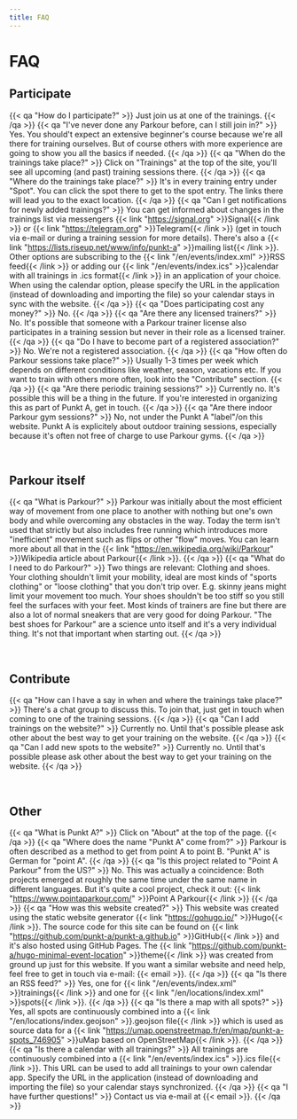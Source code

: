 ```yaml
---
title: FAQ
---
```

# FAQ

## Participate
{{< qa "How do I participate?" >}}
Just join us at one of the trainings.
{{< /qa >}}
{{< qa "I've never done any Parkour before, can I still join in?" >}}
Yes. You should't expect an extensive beginner's course because we're all there for training ourselves. But of course others with more experience are going to show you all the basics if needed.
{{< /qa >}}
{{< qa "When do the trainings take place?" >}}
Click on "Trainings" at the top of the site, you'll see all upcoming (and past) training sessions there.
{{< /qa >}}
{{< qa "Where do the trainings take place?" >}}
It's in every training entry under "Spot". You can click the spot there to get to the spot entry. The links there will lead you to the exact location.
{{< /qa >}}
{{< qa "Can I get notifications for newly added trainings?" >}}
You can get informed about changes in the trainings list via messengers {{< link "https://signal.org" >}}Signal{{< /link >}} or {{< link "https://telegram.org" >}}Telegram{{< /link >}} (get in touch via e-mail or during a training session for more details). There's also a {{< link "https://lists.riseup.net/www/info/punkt-a" >}}mailing list{{< /link >}}. Other options are subscribing to the {{< link "/en/events/index.xml" >}}RSS feed{{< /link >}} or adding our {{< link "/en/events/index.ics" >}}calendar with all trainings in .ics format{{< /link >}} in an application of your choice. When using the calendar option, please specify the URL in the application (instead of downloading and importing the file) so your calendar stays in sync with the website.
{{< /qa >}}
{{< qa "Does participating cost any money?" >}}
No.
{{< /qa >}}
{{< qa "Are there any licensed trainers?" >}}
No. It's possible that someone with a Parkour trainer license also participates in a training session but never in their role as a licensed trainer.
{{< /qa >}}
{{< qa "Do I have to become part of a registered association?" >}}
No. We're not a registered association.
{{< /qa >}}
{{< qa "How often do Parkour sessions take place?" >}}
Usually 1-3 times per week which depends on different conditions like weather, season, vacations etc. If you want to train with others more often, look into the "Contribute" section.
{{< /qa >}}
{{< qa "Are there periodic training sessions?" >}}
Currently no. It's possible this will be a thing in the future. If you're interested in organizing this as part of Punkt A, get in touch.
{{< /qa >}}
{{< qa "Are there indoor Parkour gym sessions?" >}}
No, not under the Punkt A "label"/on this website. Punkt A is explicitely about outdoor training sessions, especially because it's often not free of charge to use Parkour gyms.
{{< /qa >}}

&nbsp;
## Parkour itself
{{< qa "What is Parkour?" >}}
Parkour was initially about the most efficient way of movement from one place to another with nothing but one's own body and while overcoming any obstacles in the way. Today the term isn't used that strictly but also includes free running which introduces more "inefficient" movement such as flips or other "flow" moves. You can learn more about all that in the {{< link "https://en.wikipedia.org/wiki/Parkour" >}}Wikipedia article about Parkour{{< /link >}}.
{{< /qa >}}
{{< qa "What do I need to do Parkour?" >}}
Two things are relevant: Clothing and shoes. Your clothing shouldn't limit your mobility, ideal are most kinds of "sports clothing" or "loose clothing" that you don't trip over. E.g. skinny jeans might limit your movement too much. Your shoes shouldn't be too stiff so you still feel the surfaces with your feet. Most kinds of trainers are fine but there are also a lot of normal sneakers that are very good for doing Parkour. "The best shoes for Parkour" are a science unto itself and it's a very individual thing. It's not that important when starting out.
{{< /qa >}}

&nbsp;
## Contribute
{{< qa "How can I have a say in when and where the trainings take place?" >}}
There's a chat group to discuss this. To join that, just get in touch when coming to one of the training sessions.
{{< /qa >}}
{{< qa "Can I add trainings on the website?" >}}
Currently no. Until that's possible please ask other about the best way to get your training on the website.
{{< /qa >}}
{{< qa "Can I add new spots to the website?" >}}
Currently no. Until that's possible please ask other about the best way to get your training on the website.
{{< /qa >}}


&nbsp;
## Other
{{< qa "What is Punkt A?" >}}
Click on "About" at the top of the page.
{{< /qa >}}
{{< qa "Where does the name \"Punkt A\" come from?" >}}
Parkour is often described as a method to get from point A to point B. "Punkt A" is German for "point A".
{{< /qa >}}
{{< qa "Is this project related to \"Point A Parkour\" from the US?"  >}}
No. This was actually a coincidence: Both projects emerged at roughly the same time under the same name in different languages. But it's quite a cool project, check it out: {{< link "https://www.pointaparkour.com/" >}}Point A Parkour{{< /link >}}
{{< /qa  >}}
{{< qa "How was this website created?" >}}
This website was created using the static website generator {{< link "https://gohugo.io/" >}}Hugo{{< /link >}}. The source code for this site can be found on {{< link "https://github.com/punkt-a/punkt-a.github.io" >}}GitHub{{< /link >}} and it's also hosted using GitHub Pages. The {{< link "https://github.com/punkt-a/hugo-minimal-event-location" >}}theme{{< /link >}} was created from ground up just for this website. If you want a similar website and need help, feel free to get in touch via e-mail: {{< email >}}.
{{< /qa >}}
{{< qa "Is there an RSS feed?" >}}
Yes, one for {{< link "/en/events/index.xml" >}}trainings{{< /link >}} and one for {{< link "/en/locations/index.xml" >}}spots{{< /link >}}.
{{< /qa >}}
{{< qa "Is there a map with all spots?" >}}
Yes, all spots are continuously combined into a {{< link "/en/locations/index.geojson" >}}.geojson file{{< /link >}} which is used as source data for a {{< link "https://umap.openstreetmap.fr/en/map/punkt-a-spots_746905" >}}uMap based on OpenStreetMap{{< /link >}}.
{{< /qa >}}
{{< qa "Is there a calendar with all trainings?" >}}
All trainings are continuously combined into a {{< link "/en/events/index.ics" >}}.ics file{{< /link >}}. This URL can be used to add all trainings to your own calendar app. Specify the URL in the application (instead of downloading and importing the file) so your calendar stays synchronized.
{{< /qa >}}
{{< qa "I have further questions!" >}}
Contact us via e-mail at {{< email >}}.
{{< /qa >}}
